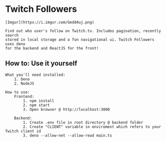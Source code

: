 # Twitch Followers

    [Imgur](https://i.imgur.com/Gedd4uj.png)

    Find out who user's follow on Twitch.tv. Includes pagination, recently search
    stored in local storage and a fun navigational ui. Twitch Followers uses deno
    for the backend and ReactJS for the front!

## How to: Use it yourself

    What you'll need installed:
        1. Deno
        2. NodeJS

    How to use:
        Frontend:
            1. npm install
            2. npm start
            3. Open browser @ http://localhost:3000

        Backend:
            1. Create .env file in root directory @ backend folder
            2. Create "CLIENT" variable in enviroment which refers to your Twitch client id
            3. deno --allow-net --allow-read main.ts
